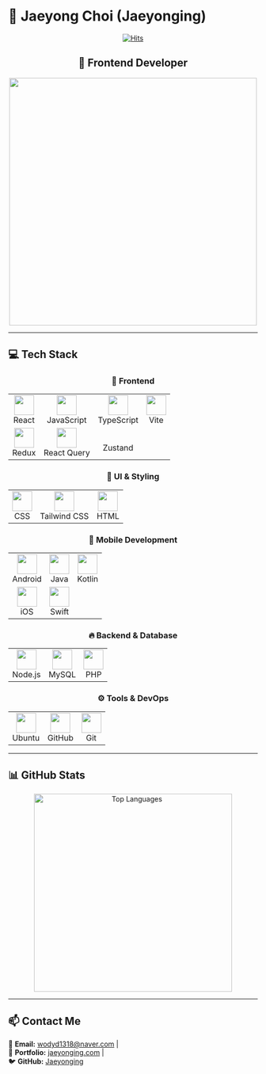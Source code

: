 # 👋 Jaeyong Choi (Jaeyonging)
<div align="center">
  
[![Hits](https://hits.seeyoufarm.com/api/count/incr/badge.svg?url=https%3A%2F%2Fgithub.com%2FJaeyonging&count_bg=%23BCBCBC&title_bg=%23555555&icon=&icon_color=%23E7E7E7&title=hits&edge_flat=false)](https://hits.seeyoufarm.com)
  
## 🧷 Frontend Developer

<img src="https://user-images.githubusercontent.com/74038190/225813708-98b745f2-7d22-48cf-9150-083f1b00d6c9.gif" width="500">

</div>

---

## 💻 Tech Stack

<div align="center">

### 🎨 Frontend
<table>
  <tr>
    <td align="center"><img height="40px" src="https://raw.githubusercontent.com/marwin1991/profile-technology-icons/refs/heads/main/icons/react.png"/><br>React</td>
    <td align="center"><img height="40px" src="https://raw.githubusercontent.com/marwin1991/profile-technology-icons/refs/heads/main/icons/javascript.png"/><br>JavaScript</td>
    <td align="center"><img height="40px" src="https://raw.githubusercontent.com/marwin1991/profile-technology-icons/refs/heads/main/icons/typescript.png"/><br>TypeScript</td>
    <td align="center"><img height="40px" src="https://raw.githubusercontent.com/marwin1991/profile-technology-icons/refs/heads/main/icons/vite.png"/><br>Vite</td>
  </tr>
  <tr>
    <td align="center"><img height="40px" src="https://raw.githubusercontent.com/marwin1991/profile-technology-icons/refs/heads/main/icons/redux.png"/><br>Redux</td>
    <td align="center"><img height="40px" src="https://raw.githubusercontent.com/marwin1991/profile-technology-icons/refs/heads/main/icons/react_query.png"/><br>React Query</td>
    <td align="center"><br>Zustand</td>
  </tr>
</table>

### 🎨 UI & Styling
<table>
  <tr>
    <td align="center"><img height="40px" src="https://raw.githubusercontent.com/marwin1991/profile-technology-icons/refs/heads/main/icons/css.png"/><br>CSS</td>
    <td align="center"><img height="40px" src="https://raw.githubusercontent.com/marwin1991/profile-technology-icons/refs/heads/main/icons/tailwind_css.png"/><br>Tailwind CSS</td>
    <td align="center"><img height="40px" src="https://raw.githubusercontent.com/marwin1991/profile-technology-icons/refs/heads/main/icons/html.png"/><br>HTML</td>
  </tr>
</table>

### 📱 Mobile Development
<table>
  <tr>
    <td align="center"><img height="40px" src="https://raw.githubusercontent.com/marwin1991/profile-technology-icons/refs/heads/main/icons/android.png"/><br>Android</td>
    <td align="center"><img height="40px" src="https://raw.githubusercontent.com/marwin1991/profile-technology-icons/refs/heads/main/icons/java.png"/><br>Java</td>
    <td align="center"><img height="40px" src="https://raw.githubusercontent.com/marwin1991/profile-technology-icons/refs/heads/main/icons/kotlin.png"/><br>Kotlin</td>
  </tr>
  <tr>
    <td align="center"><img height="40px" src="https://raw.githubusercontent.com/marwin1991/profile-technology-icons/refs/heads/main/icons/ios.png"/><br>iOS</td>
    <td align="center"><img height="40px" src="https://raw.githubusercontent.com/marwin1991/profile-technology-icons/refs/heads/main/icons/swift.png"/><br>Swift</td>
  </tr>
</table>

### 🔥 Backend & Database
<table>
  <tr>
    <td align="center"><img height="40px" src="https://raw.githubusercontent.com/marwin1991/profile-technology-icons/refs/heads/main/icons/node_js.png"/><br>Node.js</td>
    <td align="center"><img height="40px" src="https://raw.githubusercontent.com/marwin1991/profile-technology-icons/refs/heads/main/icons/mysql.png"/><br>MySQL</td>
    <td align="center"><img height="40px" src="https://raw.githubusercontent.com/marwin1991/profile-technology-icons/refs/heads/main/icons/php.png"/><br>PHP</td>
  </tr>
</table>

### ⚙️ Tools & DevOps
<table>
  <tr>
    <td align="center"><img height="40px" src="https://raw.githubusercontent.com/marwin1991/profile-technology-icons/refs/heads/main/icons/ubuntu.png"/><br>Ubuntu</td>
    <td align="center"><img height="40px" src="https://raw.githubusercontent.com/marwin1991/profile-technology-icons/refs/heads/main/icons/github.png"/><br>GitHub</td>
    <td align="center"><img height="40px" src="https://raw.githubusercontent.com/marwin1991/profile-technology-icons/refs/heads/main/icons/git.png"/><br>Git</td>
  </tr>
</table>

</div>

---

## 📊 GitHub Stats

<div align="center">
  <img width="400px" src="https://github-readme-stats.vercel.app/api/top-langs/?username=jaeyonging&theme=merko&exclude_repo=clone-web-scrapper,clone-zoom&hide=Procfile&layout=compact&langs_count=8" alt="Top Languages"/>
</div>

---

## 📫 Contact Me

<div align="start">

📧 <strong>Email:</strong> <a href="mailto:wodyd1318@naver.com">wodyd1318@naver.com</a> |  
📎 <strong>Portfolio:</strong> <a href="https://jaeyonging.com">jaeyonging.com</a> |  
🐦 <strong>GitHub:</strong> <a href="https://github.com/Jaeyonging">Jaeyonging</a>

</div>

